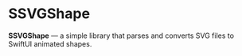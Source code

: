 # SSVGShape

**SSVGShape** — a simple library that parses and converts SVG files to SwiftUI animated shapes.
